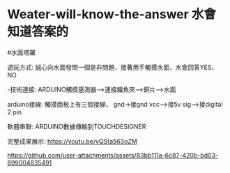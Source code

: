 # Weater-will-know-the-answer 水會知道答案的
#水面塔羅

遊玩方式: 誠心向水面發問一個是非問題，接著用手觸摸水面，水會回答YES、NO

-技術連接: ARDUINO觸摸感測器-->連接鱷魚夾-->銅片-->水面

arduino接線: 觸摸面板上有三個接腳，
gnd->接gnd
vcc-->接5v
sig-->接digital 2 pin

軟體串聯: ARDUINO數據傳輸到TOUCHDESIGNER

完整成果展示: https://youtu.be/yQSta563oZM

https://github.com/user-attachments/assets/83bb111a-6c87-420b-bd03-899004835491

